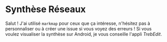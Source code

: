 # Synthèse Réseaux 

Salut !
J'ai utilisé `markmap` pour ceux que ça intéresse, n'hésitez pas à personnaliser ou à créer une issue si vous voyez des erreurs !
Si vous voulez visualiser la synthèse sur Android, je vous conseille l'appli _TrebEdit_.
